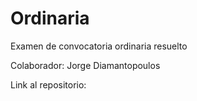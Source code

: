 # Ordinaria
Examen de convocatoria ordinaria resuelto

Colaborador: Jorge Diamantopoulos

Link al repositorio: 

